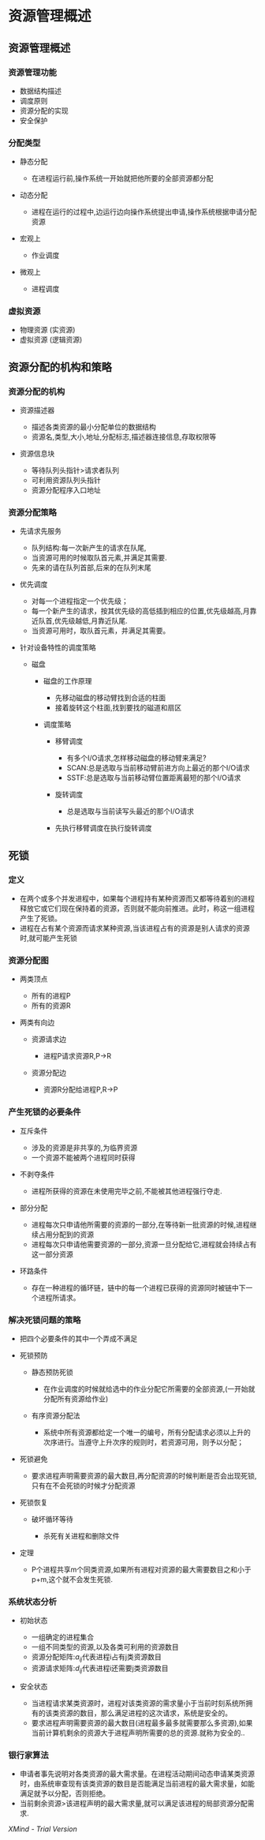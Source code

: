 # 资源管理概述

## 资源管理概述

### 资源管理功能

- 数据结构描述
- 调度原则
- 资源分配的实现
- 安全保护

### 分配类型

- 静态分配

	- 在进程运行前,操作系统一开始就把他所要的全部资源都分配

- 动态分配

	- 进程在运行的过程中,边运行边向操作系统提出申请,操作系统根据申请分配资源

- 宏观上

	- 作业调度

- 微观上

	- 进程调度

### 虚拟资源

- 物理资源 (实资源)
- 虚拟资源 (逻辑资源)

## 资源分配的机构和策略

### 资源分配的机构

- 资源描述器

	- 描述各类资源的最小分配单位的数据结构
	- 资源名,类型,大小,地址,分配标志,描述器连接信息,存取权限等

- 资源信息块

	- 等待队列头指针>请求者队列
	- 可利用资源队列头指针
	- 资源分配程序入口地址

### 资源分配策略

- 先请求先服务

	- 队列结构:每一次新产生的请求在队尾,
	- 当资源可用的时候取队首元素,并满足其需要.
	- 先来的请在队列首部,后来的在队列末尾

- 优先调度

	- 对每一个进程指定一个优先级；
	-  每一个新产生的请求，按其优先级的高低插到相应的位置,优先级越高,月靠近队首,优先级越低,月靠近队尾.
	- 当资源可用时，取队首元素，并满足其需要。

- 针对设备特性的调度策略

	- 磁盘

		- 磁盘的工作原理

			- 先移动磁盘的移动臂找到合适的柱面
			- 接着旋转这个柱面,找到要找的磁道和扇区

		- 调度策略

			- 移臂调度

				- 有多个I/O请求,怎样移动磁盘的移动臂来满足?
				- SCAN:总是选取与当前移动臂前进方向上最近的那个I/O请求
				- SSTF:总是选取与当前移动臂位置距离最短的那个I/O请求

			- 旋转调度

				- 总是选取与当前读写头最近的那个I/O请求

			- 先执行移臂调度在执行旋转调度

## 死锁

### 定义

- 在两个或多个并发进程中，如果每个进程持有某种资源而又都等待着别的进程释放它或它们现在保持着的资源，否则就不能向前推进。此时，称这一组进程产生了死锁。
- 进程在占有某个资源而请求某种资源,当该进程占有的资源是别人请求的资源时,就可能产生死锁

### 资源分配图

- 两类顶点

	- 所有的进程P
	- 所有的资源R

- 两类有向边

	- 资源请求边

		- 进程P请求资源R,P->R

	- 资源分配边

		- 资源R分配给进程P,R->P

### 产生死锁的必要条件

- 互斥条件

	- 涉及的资源是非共享的,为临界资源
	- 一个资源不能被两个进程同时获得

- 不剥夺条件

	- 进程所获得的资源在未使用完毕之前,不能被其他进程强行夺走.

- 部分分配

	- 进程每次只申请他所需要的资源的一部分,在等待新一批资源的时候,进程继续占用分配到的资源
	- 进程每次只申请他需要资源的一部分,资源一旦分配给它,进程就会持续占有这一部分资源

- 环路条件

	- 存在一种进程的循环链，链中的每一个进程已获得的资源同时被链中下一个进程所请求。

### 解决死锁问题的策略

- 把四个必要条件的其中一个弄成不满足
- 死锁预防

	- 静态预防死锁

		- 在作业调度的时候就给选中的作业分配它所需要的全部资源,(一开始就分配所有资源给作业)

	- 有序资源分配法

		- 系统中所有资源都给定一个唯一的编号，所有分配请求必须以上升的次序进行。当遵守上升次序的规则时，若资源可用，则予以分配；

- 死锁避免

	- 要求进程声明需要资源的最大数目,再分配资源的时候判断是否会出现死锁,只有在不会死锁的时候才分配资源

- 死锁恢复

	- 破坏循环等待

		- 杀死有关进程和删除文件

- 定理

	- P个进程共享m个同类资源,如果所有进程对资源的最大需要数目之和小于p+m,这个就不会发生死锁.

### 系统状态分析

- 初始状态

	- 一组确定的进程集合
	- 一组不同类型的资源,以及各类可利用的资源数目
	- 资源分配矩阵:$a_{ij}$代表进程i占有j类资源数目
	- 资源请求矩阵:$d_{ij}$代表进程i还需要j类资源数目

- 安全状态

	- 当进程请求某类资源时，进程对该类资源的需求量小于当前时刻系统所拥有的该类资源的数目，那么满足进程的这次请求，系统是安全的。
	- 要求进程声明需要资源的最大数目(进程最多最多就需要那么多资源),如果当前计算机剩余的资源大于进程声明所需要的总的资源.就称为安全的..

### 银行家算法

- 申请者事先说明对各类资源的最大需求量。在进程活动期间动态申请某类资源时，由系统审查现有该类资源的数目是否能满足当前进程的最大需求量，如能满足就予以分配，否则拒绝。
- 当前剩余资源>该进程声明的最大需求量,就可以满足该进程的局部资源分配需求.

*XMind - Trial Version*